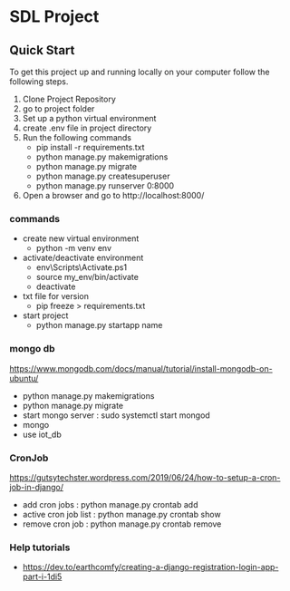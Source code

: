 # SDL Project

## Quick Start

To get this project up and running locally on your computer follow the following steps.

1. Clone Project Repository
2. go to project folder
3. Set up a python virtual environment
4. create .env file in project directory
5. Run the following commands
   - pip install -r requirements.txt
   - python manage.py makemigrations
   - python manage.py migrate
   - python manage.py createsuperuser
   - python manage.py runserver 0:8000
6. Open a browser and go to http://localhost:8000/

### commands

- create new virtual environment
  - python -m venv env
- activate/deactivate environment
  - env\Scripts\Activate.ps1
  - source my_env/bin/activate
  - deactivate
- txt file for version
  - pip freeze > requirements.txt
- start project
  - python manage.py startapp name

### mongo db

https://www.mongodb.com/docs/manual/tutorial/install-mongodb-on-ubuntu/

- python manage.py makemigrations
- python manage.py migrate
- start mongo server : sudo systemctl start mongod
- mongo
- use iot_db

### CronJob

https://gutsytechster.wordpress.com/2019/06/24/how-to-setup-a-cron-job-in-django/

- add cron jobs : python manage.py crontab add
- active cron job list : python manage.py crontab show
- remove cron job : python manage.py crontab remove

### Help tutorials

- https://dev.to/earthcomfy/creating-a-django-registration-login-app-part-i-1di5
